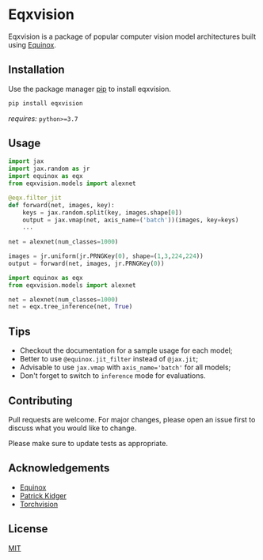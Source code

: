 # Eqxvision

Eqxvision is a package of popular computer vision model architectures built using [Equinox](https://docs.kidger.site/equinox/).

## Installation

Use the package manager [pip](https://pip.pypa.io/en/stable/) to install eqxvision.

```bash
pip install eqxvision
```

*requires:* `python>=3.7`

## Usage

```python title="forward.py"
import jax
import jax.random as jr
import equinox as eqx
from eqxvision.models import alexnet

@eqx.filter_jit
def forward(net, images, key):
    keys = jax.random.split(key, images.shape[0])
    output = jax.vmap(net, axis_name=('batch'))(images, key=keys)
    ...
    
net = alexnet(num_classes=1000)

images = jr.uniform(jr.PRNGKey(0), shape=(1,3,224,224))
output = forward(net, images, jr.PRNGKey(0))
```

```python title="set_inference.py"
import equinox as eqx
from eqxvision.models import alexnet

net = alexnet(num_classes=1000)
net = eqx.tree_inference(net, True)
```

## Tips
- Checkout the documentation for a sample usage for each model;
- Better to use `@equinox.jit_filter` instead of `@jax.jit`;
- Advisable to use `jax.vmap` with `axis_name='batch'` for all models;
- Don't forget to switch to `inference` mode for evaluations.


## Contributing
Pull requests are welcome. For major changes, please open an issue first to discuss what you would like to change.

Please make sure to update tests as appropriate.

## Acknowledgements
- [Equinox](https://github.com/patrick-kidger/equinox)
- [Patrick Kidger](https://github.com/patrick-kidger)
- [Torchvision](https://pytorch.org/vision/stable/index.html)

## License
[MIT](https://choosealicense.com/licenses/mit/)